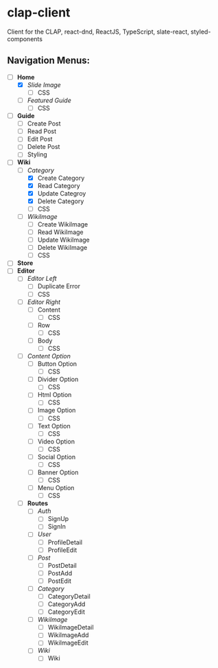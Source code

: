 # clap-client

Client for the CLAP, react-dnd, ReactJS, TypeScript, slate-react, styled-components

## Navigation Menus:

- [ ] **Home**
  - [x] _Slide Image_
    - [ ] CSS
  - [ ] _Featured Guide_
    - [ ] CSS
- [ ] **Guide**
  - [ ] Create Post
  - [ ] Read Post
  - [ ] Edit Post
  - [ ] Delete Post
  - [ ] Styling
- [ ] **Wiki**
  - [ ] _Category_
    - [x] Create Category
    - [x] Read Category
    - [x] Update Categroy
    - [x] Delete Category
    - [ ] CSS
  - [ ] _WikiImage_
    - [ ] Create WikiImage
    - [ ] Read WikiImage
    - [ ] Update WikiImage
    - [ ] Delete WikiImage
    - [ ] CSS
- [ ] **Store**
- [ ] **Editor**
  - [ ] _Editor Left_
    - [ ] Duplicate Error
    - [ ] CSS
  - [ ] _Editor Right_
    - [ ] Content
      - [ ] CSS
    - [ ] Row
      - [ ] CSS
    - [ ] Body
      - [ ] CSS
  - [ ] _Content Option_
    - [ ] Button Option
      - [ ] CSS
    - [ ] Divider Option
      - [ ] CSS
    - [ ] Html Option
      - [ ] CSS
    - [ ] Image Option
      - [ ] CSS
    - [ ] Text Option
      - [ ] CSS
    - [ ] Video Option
      - [ ] CSS
    - [ ] Social Option
      - [ ] CSS
    - [ ] Banner Option
      - [ ] CSS
    - [ ] Menu Option
      - [ ] CSS
  - [ ] **Routes**
    - [ ] _Auth_
      - [ ] SignUp
      - [ ] SignIn
    - [ ] _User_
      - [ ] ProfileDetail
      - [ ] ProfileEdit
    - [ ] _Post_
      - [ ] PostDetail
      - [ ] PostAdd
      - [ ] PostEdit
    - [ ] _Category_
      - [ ] CategoryDetail
      - [ ] CategoryAdd
      - [ ] CategoryEdit
    - [ ] _WikiImage_
      - [ ] WikiImageDetail
      - [ ] WikiImageAdd
      - [ ] WikiImageEdit
    - [ ] _Wiki_
      - [ ] Wiki
